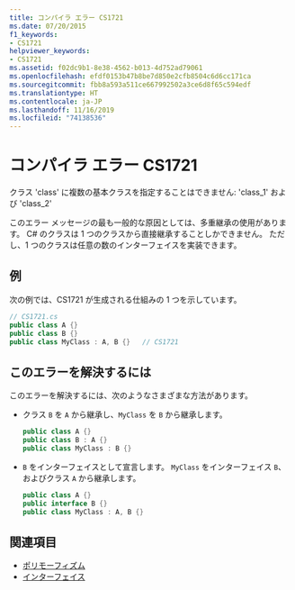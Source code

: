 ```yaml
---
title: コンパイラ エラー CS1721
ms.date: 07/20/2015
f1_keywords:
- CS1721
helpviewer_keywords:
- CS1721
ms.assetid: f02dc9b1-8e38-4562-b013-4d752ad79061
ms.openlocfilehash: efdf0153b47b8be7d850e2cfb8504c6d6cc171ca
ms.sourcegitcommit: fbb8a593a511ce667992502a3ce6d8f65c594edf
ms.translationtype: HT
ms.contentlocale: ja-JP
ms.lasthandoff: 11/16/2019
ms.locfileid: "74138536"
---
```

# <a name="compiler-error-cs1721"></a>コンパイラ エラー CS1721

クラス 'class' に複数の基本クラスを指定することはできません: 'class_1' および 'class_2'

このエラー メッセージの最も一般的な原因としては、多重継承の使用があります。 C# のクラスは 1 つのクラスから直接継承することしかできません。 ただし、1 つのクラスは任意の数のインターフェイスを実装できます。

## <a name="example"></a>例

次の例では、CS1721 が生成される仕組みの 1 つを示しています。

```csharp
// CS1721.cs
public class A {}
public class B {}
public class MyClass : A, B {}   // CS1721
```

## <a name="to-correct-this-error"></a>このエラーを解決するには

このエラーを解決するには、次のようなさまざまな方法があります。

- クラス `B` を `A` から継承し、`MyClass` を `B` から継承します。

    ```csharp
    public class A {}
    public class B : A {}
    public class MyClass : B {}
    ```

- `B` をインターフェイスとして宣言します。 `MyClass` をインターフェイス `B`、およびクラス `A` から継承します。

    ```csharp
    public class A {}
    public interface B {}
    public class MyClass : A, B {}
    ```

## <a name="see-also"></a>関連項目

- [ポリモーフィズム](../../programming-guide/classes-and-structs/polymorphism.md)
- [インターフェイス](../../programming-guide/interfaces/index.md)
